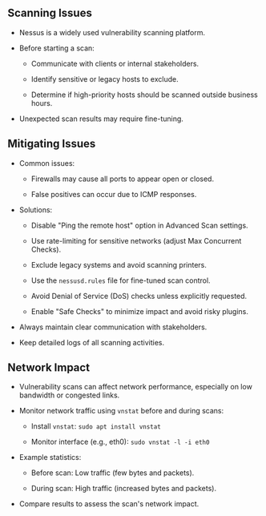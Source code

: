 
## Scanning Issues

- Nessus is a widely used vulnerability scanning platform.
    
- Before starting a scan:
    
    - Communicate with clients or internal stakeholders.
        
    - Identify sensitive or legacy hosts to exclude.
        
    - Determine if high-priority hosts should be scanned outside business hours.
        
- Unexpected scan results may require fine-tuning.
    

## Mitigating Issues

- Common issues:
    
    - Firewalls may cause all ports to appear open or closed.
        
    - False positives can occur due to ICMP responses.
        
- Solutions:
    
    - Disable "Ping the remote host" option in Advanced Scan settings.
        
    - Use rate-limiting for sensitive networks (adjust Max Concurrent Checks).
        
    - Exclude legacy systems and avoid scanning printers.
        
    - Use the `nessusd.rules` file for fine-tuned scan control.
        
    - Avoid Denial of Service (DoS) checks unless explicitly requested.
        
    - Enable "Safe Checks" to minimize impact and avoid risky plugins.
        
- Always maintain clear communication with stakeholders.
    
- Keep detailed logs of all scanning activities.
    

## Network Impact

- Vulnerability scans can affect network performance, especially on low bandwidth or congested links.
    
- Monitor network traffic using `vnstat` before and during scans:
    
    - Install `vnstat`: `sudo apt install vnstat`
        
    - Monitor interface (e.g., eth0): `sudo vnstat -l -i eth0`
        
- Example statistics:
    
    - Before scan: Low traffic (few bytes and packets).
        
    - During scan: High traffic (increased bytes and packets).
        
- Compare results to assess the scan's network impact.